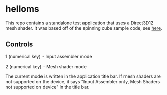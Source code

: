 # helloms
This repo contains a standalone test application that uses a Direct3D12 mesh shader. It was based off of the spinning cube sample code, see [here](https://github.com/clandrew/spinningcube12).

## Controls

1 (numerical key) - Input assembler mode

2 (numerical key) - Mesh shader mode

The current mode is written in the application title bar. If mesh shaders are not supported on the device, it says "Input Assembler only, Mesh Shaders not supported on device" in the title bar.

